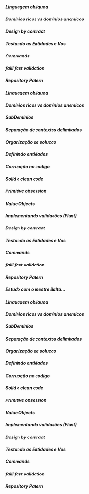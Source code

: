 ##### Linguagem obliquoa
#####  Dominios ricos vs dominios anemicos 
#####  Design by contract
#####  Testando as Entidades e Vos 
#####  Commands 
#####  faill fast validation  
#####  Repository Patern 
#####  Linguagem obliquoa
#####  Dominios ricos vs dominios anemicos
#####  SubDominios
#####  Separação de contextos delimitados
#####  Organização de solucao
#####  Definindo entidades
#####  Corrupção no codigo
#####  Solid e clean code
#####  Primitive obsession
#####  Value Objects
#####  Implementando validações (Flunt)
#####  Design by contract
#####  Testando as Entidades e Vos
#####  Commands
#####  faill fast validation
#####  Repository Patern
##### Estudo com o mestre Balta...
#####  Linguagem obliquoa
#####  Dominios ricos vs dominios anemicos
#####  SubDominios
#####  Separação de contextos delimitados
#####  Organização de solucao
#####  Definindo entidades
#####  Corrupção no codigo
#####  Solid e clean code
#####  Primitive obsession
#####  Value Objects
#####  Implementando validações (Flunt)
#####  Design by contract
#####  Testando as Entidades e Vos
#####  Commands
#####  faill fast validation
#####  Repository Patern
